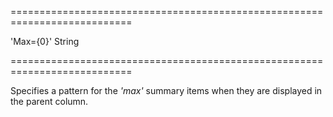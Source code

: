 ===========================================================================
<!--default-->'Max={0}'<!--/default-->
<!--type-->String<!--/type-->
===========================================================================

<!--shortDescription-->
Specifies a pattern for the *'max'* summary items when they are displayed in the parent column.
<!--/shortDescription-->

<!--fullDescription-->

<!--/fullDescription-->